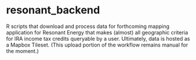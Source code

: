# resonant_backend

R scripts that download and process data for forthcoming mapping application for Resonant Energy that makes (almost) all geographic criteria for IRA income tax credits queryable by a user. Ultimately, data is hosted as a Mapbox Tileset. (This upload portion of the workflow remains manual for the moment.)
